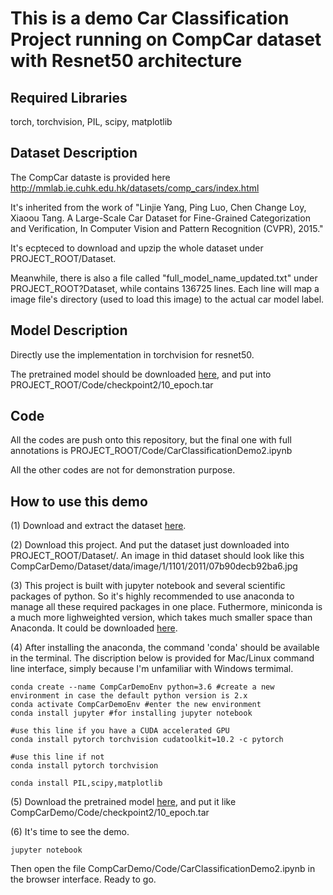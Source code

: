 # This is a demo Car Classification Project running on CompCar dataset with Resnet50 architecture

## Required Libraries
torch, torchvision, PIL, scipy, matplotlib

## Dataset Description

The CompCar dataste is provided here http://mmlab.ie.cuhk.edu.hk/datasets/comp_cars/index.html

It's inherited from the work of "Linjie Yang, Ping Luo, Chen Change Loy, Xiaoou Tang. A Large-Scale Car Dataset for 
Fine-Grained Categorization and Verification, In Computer Vision and Pattern Recognition (CVPR), 2015."

It's ecpteced to download and upzip the whole dataset under PROJECT_ROOT/Dataset.

Meanwhile, there is also a file called "full_model_name_updated.txt" under PROJECT_ROOT?Dataset, while contains 136725 lines. Each line will map a image file's directory (used to 
load this image) to the actual car model label.

## Model Description
Directly use the implementation in torchvision for resnet50.

The pretrained model should be downloaded [here](https://drive.google.com/file/d/12GewzNMJmmUqvumDogm7m16ewxRKqCLS/view?usp=sharing), and put into 
PROJECT_ROOT/Code/checkpoint2/10_epoch.tar 

## Code
All the codes are push onto this repository, but the final one with full annotations is PROJECT_ROOT/Code/CarClassificationDemo2.ipynb

All the other codes are not for demonstration purpose.

## How to use this demo

(1) Download and extract the dataset [here](http://mmlab.ie.cuhk.edu.hk/datasets/comp_cars/instruction.txt).

(2) Download this project. And put the dataset just downloaded into PROJECT_ROOT/Dataset/. An image in thid 
dataset should look like this CompCarDemo/Dataset/data/image/1/1101/2011/07b90decb92ba6.jpg

(3) This project is built with jupyter notebook and several scientific packages of python. So it's highly 
recommended to use anaconda to manage all these required packages in one place. Futhermore, miniconda is a much 
more lighweighted version, which takes much smaller space than Anaconda. It could be downloaded 
[here](https://docs.conda.io/projects/conda/en/latest/user-guide/install/).

(4) After installing the anaconda, the command 'conda' should be available in the terminal. The discription below is 
provided for Mac/Linux command line interface, simply because I'm unfamiliar with Windows termimal.

```shell
conda create --name CompCarDemoEnv python=3.6 #create a new environment in case the default python version is 2.x
conda activate CompCarDemoEnv #enter the new environment
conda install jupyter #for installing jupyter notebook

#use this line if you have a CUDA accelerated GPU
conda install pytorch torchvision cudatoolkit=10.2 -c pytorch

#use this line if not
conda install pytorch torchvision

conda install PIL,scipy,matplotlib
```
(5) Download the pretrained model [here](https://drive.google.com/file/d/12GewzNMJmmUqvumDogm7m16ewxRKqCLS/view), 
and put it like CompCarDemo/Code/checkpoint2/10_epoch.tar


(6) It's time to see the demo.

```shell
jupyter notebook
```
Then open the file CompCarDemo/Code/CarClassificationDemo2.ipynb in the browser interface. Ready to go.
